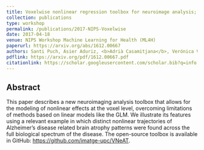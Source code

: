 ```yaml
---
title: Voxelwise nonlinear regression toolbox for neuroimage analysis; Application to aging and neurodegenerative disease modeling
collection: publications
type: workshop
permalink: /publications/2017-NIPS-Voxelwise
date: 2017-04-18
venue: NIPS Workshop Machine Learning for Health (ML4H)
paperurl: https://arxiv.org/abs/1612.00667
authors: Santi Puch, Asier Aduriz, <b>Adrià Casamitjana</b>, Verónica Vilaplana, Paula Petrone, Grégory Operto, Raffaele Cacciaglia, Stavros Skouras, Carles Falcón, José Luis Molinuevo, and Juan Domingo Gispert
pdflink: https://arxiv.org/pdf/1612.00667.pdf
citationlink: https://scholar.googleusercontent.com/scholar.bib?q=info:dxvXfkwYh-MJ:scholar.google.com/&output=citation&scisdr=CgXQVhIyEO27_JMCGeE:AAGBfm0AAAAAXUgHAeErh0OMDNle2KmrxM9-G7jxKsQ0&scisig=AAGBfm0AAAAAXUgHAY39kPZ8a_axahom0eHYUD2xLpHe&scisf=4&ct=citation&cd=-1&hl=ca&scfhb=1
---
```


## Abstract
This paper describes a new neuroimaging analysis toolbox that allows for the modeling of nonlinear effects at the voxel level, overcoming limitations of methods based on linear models like the GLM. We illustrate its features using a relevant example in which distinct nonlinear trajectories of Alzheimer’s disease related brain atrophy patterns were found across the full biological spectrum of the disease. The open-source toolbox is available in GitHub: https://github.com/imatge-upc/VNeAT.
